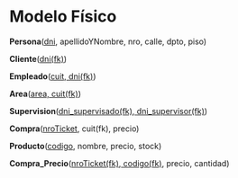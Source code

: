 # Modelo Físico

**Persona**(<u>dni</u>, apellidoYNombre, nro, calle, dpto, piso)

**Cliente**(<u>dni(fk)</u>)

**Empleado**(<u>cuit, dni(fk)</u>)

**Area**(<u>area, cuit(fk)</u>)

**Supervision**(<u>dni_supervisado(fk), dni_supervisor(fk)</u>)

**Compra**(<u>nroTicket</u>, cuit(fk), precio)

**Producto**(<u>codigo</u>, nombre, precio, stock)

**Compra_Precio**(<u>nroTicket(fk), codigo(fk)</u>, precio, cantidad)

